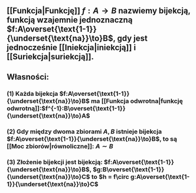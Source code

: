 ## [[Funkcja|Funkcję]] $f:A\to B$ nazwiemy **bijekcją**, **funkcją wzajemnie jednoznaczną** $f:A\overset{\text{1-1}}{\underset{\text{na}}\to}B$, gdy jest jednocześnie [[Iniekcja|iniekcją]] i [[Suriekcja|suriekcją]]. 
## **Własności**:
### (1) Każda bijekcja $f:A\overset{\text{1-1}}{\underset{\text{na}}\to}B$ ma [[Funkcja odwrotna|funkcję odwrotną]]:$f^{-1}:B\overset{\text{1-1}}{\underset{\text{na}}\to}A$ 
### (2) Gdy między dwoma zbiorami $A,B$ istnieje bijekcja $f:A\overset{\text{1-1}}{\underset{\text{na}}\to}B$, to są [[Moc zbiorów|równoliczne]]: $A \sim B$
### (3) Złożenie bijekcji jest bijekcją: $f:A\overset{\text{1-1}}{\underset{\text{na}}\to}B$, $g:B\overset{\text{1-1}}{\underset{\text{na}}\to}C$ to $h = f\circ g:A\overset{\text{1-1}}{\underset{\text{na}}\to}C$
